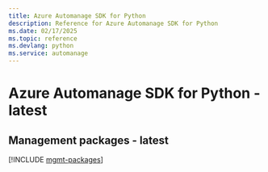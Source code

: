 ```yaml
---
title: Azure Automanage SDK for Python
description: Reference for Azure Automanage SDK for Python
ms.date: 02/17/2025
ms.topic: reference
ms.devlang: python
ms.service: automanage
---
```

# Azure Automanage SDK for Python - latest

## Management packages - latest
[!INCLUDE [mgmt-packages](automanage-mgmt-index.md)]